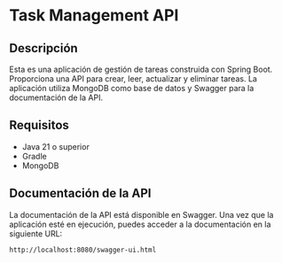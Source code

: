 # Task Management API

## Descripción

Esta es una aplicación de gestión de tareas construida con Spring Boot. Proporciona una API para crear, leer, actualizar y eliminar tareas. La aplicación utiliza MongoDB como base de datos y Swagger para la documentación de la API.

## Requisitos

- Java 21 o superior
- Gradle
- MongoDB


## Documentación de la API

La documentación de la API está disponible en Swagger. Una vez que la aplicación esté en ejecución, puedes acceder a la documentación en la siguiente URL:

```
http://localhost:8080/swagger-ui.html
```
